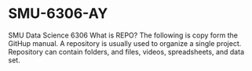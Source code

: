 # SMU-6306-AY
SMU Data Science 6306
What is REPO?
The following is copy form the GitHup manual.
A repository is usually used to organize a single project. 
Repository can contain folders, and files, videos, spreadsheets, and data set.
